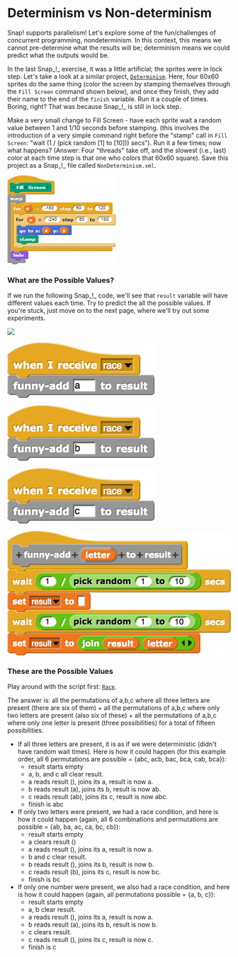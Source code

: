# Determinism vs Non-determinism

Snap! supports parallelism! Let's explore some of the fun/challenges of concurrent programming, nondeterminism. In this context, this means we cannot pre-determine what the results will be; determinism means we could predict what the outputs would be.

In the last Snap_!_ exercise, it was a little artificial; the sprites were in lock step. Let's take a look at a similar project, [`Determinism`](https://beautyjoy.github.io/bjc-r/prog/Snap/Determinism.xml). Here, four 60x60 sprites do the same thing \(color the screen by stamping themselves through the `Fill Screen` command shown below\), and once they finish, they add their name to the end of the `finish` variable. Run it a couple of times. Boring, right? That was because Snap_!_ is still in lock step.

Make a very small change to Fill Screen - have each sprite wait a random value between 1 and 1/10 seconds before stamping. \(this involves the introduction of a very simple command right before the "stamp" call in `Fill Screen`: "wait \(1 / \(pick random \[1\] to \[10\]\)\) secs"\). Run it a few times; now what happens? \(Answer: Four "threads" take off, and the slowest \(i.e., last\) color at each time step is that one who colors that 60x60 square\). Save this project as a Snap_!_ file called `NonDeterminism.xml`.

![](../.gitbook/assets/image%20%28160%29.png)

### What are the Possible Values?

If we run the following Snap_!_ code, we'll see that `result` variable will have different values each time. Try to predict the all the possible values. If you're stuck, just move on to the next page, where we'll try out some experiments.

![](https://beautyjoy.github.io/bjc-r/img/lab-9/subset-race-main.png)

![](../.gitbook/assets/image%20%2882%29.png)

![](../.gitbook/assets/image%20%2888%29.png)

![](../.gitbook/assets/image%20%28251%29.png)

![](../.gitbook/assets/image%20%2854%29.png)

### These are the Possible Values

Play around with the script first: [`Race`](https://beautyjoy.github.io/bjc-r/prog/Snap/SubsetRace.xml).

The answer is: all the permutations of a,b,c where all three letters are present \(there are six of them\) + all the permutations of a,b,c where only two letters are present \(also six of these\) + all the permutations of a,b,c where only one letter is present \(three possibilities\) for a total of fifteen possibilities.

* If all three letters are present, it is as if we were deterministic \(didn't have random wait times\). Here is how it could happen \(for this example order, all 6 permutations are possible = {abc, acb, bac, bca, cab, bca}\):
  * result starts empty
  * a, b, and c all clear result.
  * a reads result \(\), joins its a, result is now a.
  * b reads result \(a\), joins its b, result is now ab.
  * c reads result \(ab\), joins its c, result is now abc.
  * finish is abc
* If only two letters were present, we had a race condition, and here is how it could happen \(again, all 6 combinations and permutations are possible = {ab, ba, ac, ca, bc, cb}\):
  * result starts empty
  * a clears result \(\)
  * a reads result \(\), joins its a, result is now a.
  * b and c clear result.
  * b reads result \(\), joins its b, result is now b.
  * c reads result \(b\), joins its c, result is now bc.
  * finish is bc
* If only one number were present, we also had a race condition, and here is how it could happen \(again, all permutations possible = {a, b, c}\):
  * result starts empty
  * a, b clear result.
  * a reads result \(\), joins its a, result is now a.
  * b reads result \(a\), joins its b, result is now b.
  * c clears result.
  * c reads result \(\), joins its c, result is now c.
  * finish is c

